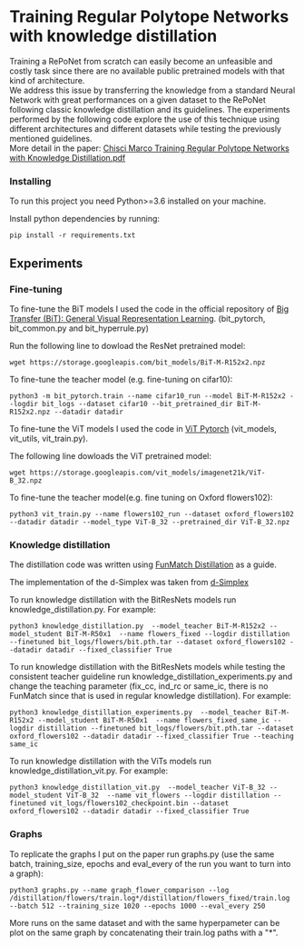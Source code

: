 # Training Regular Polytope Networks with knowledge distillation
Training a RePoNet from scratch can easily become an unfeasible and costly task since there are no available public pretrained models with that kind of architecture.<br />
We address this issue by transferring the knowledge from a standard Neural Network with great performances on a given dataset to the RePoNet following classic knowledge distillation and its guidelines. The experiments performed by the following code explore the use of this technique using different architectures and different datasets while testing the previously mentioned guidelines.<br />
More detail in the paper: [Chisci Marco Training Regular Polytope Networks with Knowledge Distillation.pdf](https://github.com/marcochisciedu/Training-Regular-Polytope-Networks-with-knowledge-distillation/files/14852038/Chisci.Marco.Training.Regular.Polytope.Networks.with.Knowledge.Distillation.pdf)


### Installing

To run this project you need Python>=3.6 installed on your machine.<br />

Install python dependencies by running:


```
pip install -r requirements.txt
```

## Experiments

### Fine-tuning

To fine-tune the BiT models I used the code in the official repository of [Big Transfer (BiT): General Visual Representation Learning](https://github.com/google-research/big_transfer?tab=readme-ov-file). (bit_pytorch, bit_common.py and bit_hyperrule.py)

Run the following line to dowload the ResNet pretrained model:

```
wget https://storage.googleapis.com/bit_models/BiT-M-R152x2.npz
```

To fine-tune the teacher model (e.g. fine-tuning on cifar10):

```
python3 -m bit_pytorch.train --name cifar10_run --model BiT-M-R152x2 --logdir bit_logs --dataset cifar10 --bit_pretrained_dir BiT-M-R152x2.npz --datadir datadir 
```

To fine-tune the ViT models I used the code in [ViT Pytorch](https://github.com/jeonsworld/ViT-pytorch) (vit_models, vit_utils, vit_train.py).

The following line dowloads the ViT pretrained model:

```
wget https://storage.googleapis.com/vit_models/imagenet21k/ViT-B_32.npz
```

To fine-tune the teacher model(e.g. fine tuning on Oxford flowers102):

```
python3 vit_train.py --name flowers102_run --dataset oxford_flowers102 --datadir datadir --model_type ViT-B_32 --pretrained_dir ViT-B_32.npz 
```


### Knowledge distillation

The distillation code was written using [FunMatch Distillation](https://github.com/sayakpaul/FunMatch-Distillation) as a guide.

The implementation of the d-Simplex was taken from [d-Simplex](https://github.com/NiccoBiondi/cores-compatibility/blob/main/src/cores/model.py)

To run knowledge distillation with the BitResNets models run knowledge_distillation.py. For example:

```
python3 knowledge_distillation.py  --model_teacher BiT-M-R152x2 --model_student BiT-M-R50x1  --name flowers_fixed --logdir distillation --finetuned bit_logs/flowers/bit.pth.tar --dataset oxford_flowers102 --datadir datadir --fixed_classifier True
```
To run knowledge distillation with the BitResNets models while testing the consistent teacher guideline run knowledge_distillation_experiments.py and change the teaching parameter (fix_cc, ind_rc or same_ic, there is no FunMatch since that is used in regular knowledge distillation). For example:

```
python3 knowledge_distillation_experiments.py  --model_teacher BiT-M-R152x2 --model_student BiT-M-R50x1  --name flowers_fixed_same_ic --logdir distillation --finetuned bit_logs/flowers/bit.pth.tar --dataset oxford_flowers102 --datadir datadir --fixed_classifier True --teaching same_ic
```

To run knowledge distillation with the ViTs models run knowledge_distillation_vit.py. For example:

```
python3 knowledge_distillation_vit.py  --model_teacher ViT-B_32 --model_student ViT-B_32  --name vit_flowers --logdir distillation --finetuned vit_logs/flowers102_checkpoint.bin --dataset oxford_flowers102 --datadir datadir --fixed_classifier True  
```

### Graphs

To replicate the graphs I put on the paper run graphs.py (use the same batch, training_size, epochs and eval_every of the run you want to turn into a graph):

```
python3 graphs.py --name graph_flower_comparison --log /distillation/flowers/train.log*/distillation/flowers_fixed/train.log --batch 512 --training_size 1020 --epochs 1000 --eval_every 250 
```
More runs on the same dataset and with the same hyperpameter can be plot on the same graph by concatenating their train.log paths with a "*".
